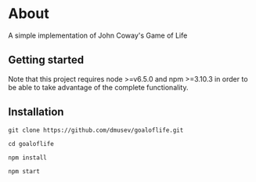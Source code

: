 # About
A simple implementation of John Coway's Game of Life

## Getting started
Note that this project requires node >=v6.5.0 and npm >=3.10.3 in order to be able to take advantage of the complete functionality.

## Installation
```
git clone https://github.com/dmusev/goaloflife.git

cd goaloflife

npm install

npm start
```
